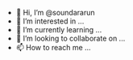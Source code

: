 - 👋 Hi, I’m @soundararun
- 👀 I’m interested in ...
- 🌱 I’m currently learning ...
- 💞️ I’m looking to collaborate on ...
- 📫 How to reach me ...

<!---
soundararun/soundararun is a ✨ special ✨ repository because its `README.md` (this file) appears on your GitHub profile.
You can click the Preview link to take a look at your changes.
--->
